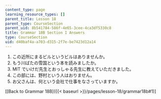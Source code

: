 ```yaml
---
content_type: page
learning_resource_types: []
parent_title: Lesson 18
parent_type: CourseSection
parent_uid: 8b541784-586f-4e65-3cee-4ca3df5330c8
title: Grammar 18B Section I Answers
type: CourseSection
uid: d40baf4a-a703-d315-2f7e-be7423d12a14
---
```


1.  この近所にまるビルというビルはありませんか。
2.  もう川ばたの雪国という本を読みましたか。
3.  MIT でいけだ先生とおっしゃる先生に教えていただきました。
4.  この部には、野村という人はおりません。
5.  お父さんは、何という会社で仕事をなさっていますか。

\[[Back to Grammar 18B]({{< baseurl >}}/pages/lesson-18/grammar18b#1)\]